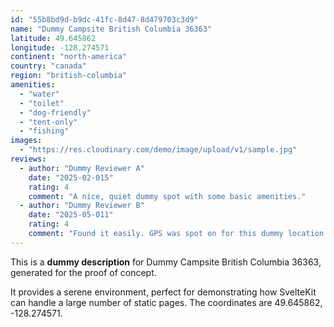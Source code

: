 ```yaml
---
id: "55b8bd9d-b9dc-41fc-8d47-8d479703c3d9"
name: "Dummy Campsite British Columbia 36363"
latitude: 49.645862
longitude: -128.274571
continent: "north-america"
country: "canada"
region: "british-columbia"
amenities:
  - "water"
  - "toilet"
  - "dog-friendly"
  - "tent-only"
  - "fishing"
images:
  - "https://res.cloudinary.com/demo/image/upload/v1/sample.jpg"
reviews:
  - author: "Dummy Reviewer A"
    date: "2025-02-015"
    rating: 4
    comment: "A nice, quiet dummy spot with some basic amenities."
  - author: "Dummy Reviewer B"
    date: "2025-05-011"
    rating: 4
    comment: "Found it easily. GPS was spot on for this dummy location."
---
```


This is a **dummy description** for Dummy Campsite British Columbia 36363, generated for the proof of concept.

It provides a serene environment, perfect for demonstrating how SvelteKit can handle a large number of static pages. The coordinates are 49.645862, -128.274571.
